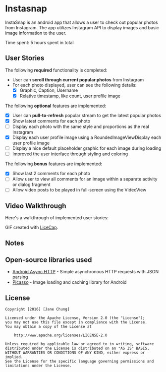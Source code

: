 # Instasnap
InstaSnap is an android app that allows a user to check out popular photos from Instagram. The app utilizes Instagram API to display images and basic image information to the user.

Time spent: 5 hours spent in total

## User Stories

The following **required** functionality is completed:

* User can **scroll through current popular photos** from Instagram
* For each photo displayed, user can see the following details:
  * [X] Graphic, Caption, Username
  * [X] Relative timestamp, like count, user profile image
 
The following **optional** features are implemented:

* [X] User can **pull-to-refresh** popular stream to get the latest popular photos
* [X] Show latest comments for each photo
* [ ] Display each photo with the same style and proportions as the real Instagram
* [X] Display each user profile image using a RoundedImageViewDisplay each user profile image 
* [ ] Display a nice default placeholder graphic for each image during loading
* [ ] Improved the user interface through styling and coloring

The following **bonus** features are implemented:

* [X] Show last 2 comments for each photo
* [ ] Allow user to view all comments for an image within a separate activity or dialog fragment
* [ ] Allow video posts to be played in full-screen using the VideoView
  
## Video Walkthrough 

Here's a walkthrough of implemented user stories:


GIF created with [LiceCap](http://www.cockos.com/licecap/).

## Notes



## Open-source libraries used

- [Android Async HTTP](https://github.com/loopj/android-async-http) - Simple asynchronous HTTP requests with JSON parsing
- [Picasso](http://square.github.io/picasso/) - Image loading and caching library for Android

## License

    Copyright [2016] [Jane Chung]

    Licensed under the Apache License, Version 2.0 (the "License");
    you may not use this file except in compliance with the License.
    You may obtain a copy of the License at

        http://www.apache.org/licenses/LICENSE-2.0

    Unless required by applicable law or agreed to in writing, software
    distributed under the License is distributed on an "AS IS" BASIS,
    WITHOUT WARRANTIES OR CONDITIONS OF ANY KIND, either express or implied.
    See the License for the specific language governing permissions and
    limitations under the License.
